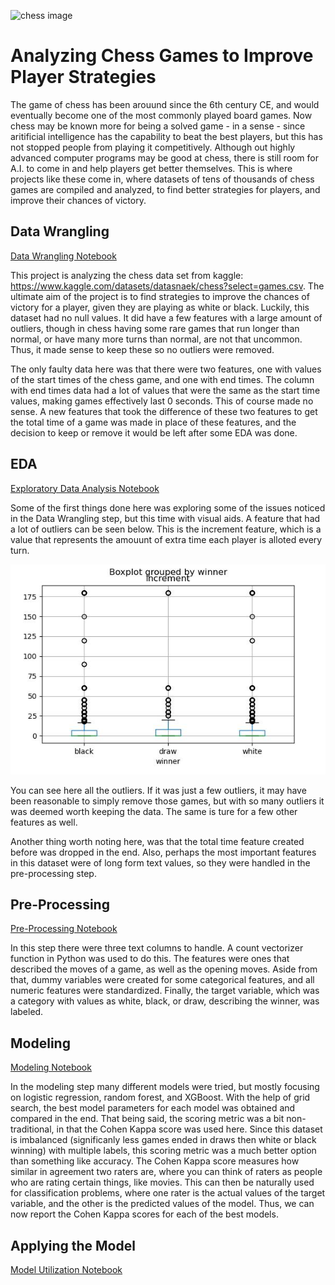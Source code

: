 ![chess image](https://images.ctfassets.net/3s5io6mnxfqz/wfAz3zUBbrcf1eSMLZi8u/c03ac28c778813bd72373644ee8b8b02/AdobeStock_364059453.jpeg)

# Analyzing Chess Games to Improve Player Strategies

The game of chess has been arouund since the 6th century CE, and would eventually become one of the most commonly played board games. Now chess may be known more for being a solved game - in a sense - since aritificial intelligence has the capability to beat the best players, but this has not stopped people from playing it competitively. Although out highly advanced computer programs may be good at chess, there is still room for A.I. to come in and help players get better themselves. This is where projects like these come in, where datasets of tens of thousands of chess games are compiled and analyzed, to find better strategies for players, and improve their chances of victory.

## Data Wrangling

[Data Wrangling Notebook](https://github.com/RavinderRai/Chess_Data/blob/main/Data_Wrangling_on_the_Kaggle_Chess_Dataset.ipynb)

This project is analyzing the chess data set from kaggle: https://www.kaggle.com/datasets/datasnaek/chess?select=games.csv. The ultimate aim of the project is to find strategies to improve the chances of victory for a player, given they are playing as white or black. Luckily, this dataset had no null values. It did have a few features with a large amount of outliers, though in chess having some rare games that run longer than normal, or have many more turns than normal, are not that uncommon. Thus, it made sense to keep these so no outliers were removed. 

The only faulty data here was that there were two features, one with values of the start times of the chess game, and one with end times. The column with end times data had a lot of values that were the same as the start time values, making games effectively last 0 seconds. This of course made no sense. A new features that took the difference of these two features to get the total time of a game was made in place of these features, and the decision to keep or remove it would be left after some EDA was done.

## EDA

[Exploratory Data Analysis Notebook](https://github.com/RavinderRai/Chess_Data/blob/main/EDA_on_the_Kaggle_Chess_Dataset.ipynb)

Some of the first things done here was exploring some of the issues noticed in the Data Wrangling step, but this time with visual aids. A feature that had a lot of outliers can be seen below. This is the increment feature, which is a value that represents the amouunt of extra time each player is alloted every turn.

![boxplot example](figures/increment_boxplot.jpg)

You can see here all the outliers. If it was just a few outliers, it may have been reasonable to simply remove those games, but with so many outliers it was deemed worth keeping the data. The same is ture for a few other features as well. 

Another thing worth noting here, was that the total time feature created before was dropped in the end. Also, perhaps the most important features in this dataset were of long form text values, so they were handled in the pre-processing step.

## Pre-Processing

[Pre-Processing Notebook](https://github.com/RavinderRai/Chess_Data/blob/main/Pre-Processing_and_Training_Data_Development.ipynb)

In this step there were three text columns to handle. A count vectorizer function in Python was used to do this. The features were ones that described the moves of a game, as well as the opening moves. Aside from that, dummy variables were created for some categorical features, and all numeric features were standardized. Finally, the target variable, which was a category with values as white, black, or draw, describing the winner, was labeled.

## Modeling

[Modeling Notebook](https://github.com/RavinderRai/Chess_Data/blob/main/Modelling.ipynb)

In the modeling step many different models were tried, but mostly focusing on logistic regression, random forest, and XGBoost. With the help of grid search, the best model parameters for each model was obtained and compared in the end. That being said, the scoring metric was a bit non-traditional, in that the Cohen Kappa score was used here. Since this dataset is imbalanced (significanly less games ended in draws then white or black winning) with multiple labels, this scoring metric was a much better option than something like accuracy. The Cohen Kappa score measures how similar in agreement two raters are, where you can think of raters as people who are rating certain things, like movies. This can then be naturally used for classification problems, where one rater is the actual values of the target variable, and the other is the predicted values of the model. Thus, we can now report the Cohen Kappa scores for each of the best models.

## Applying the Model

[Model Utilization Notebook](https://github.com/RavinderRai/Chess_Data/blob/main/Final_Model_Review.ipynb)

